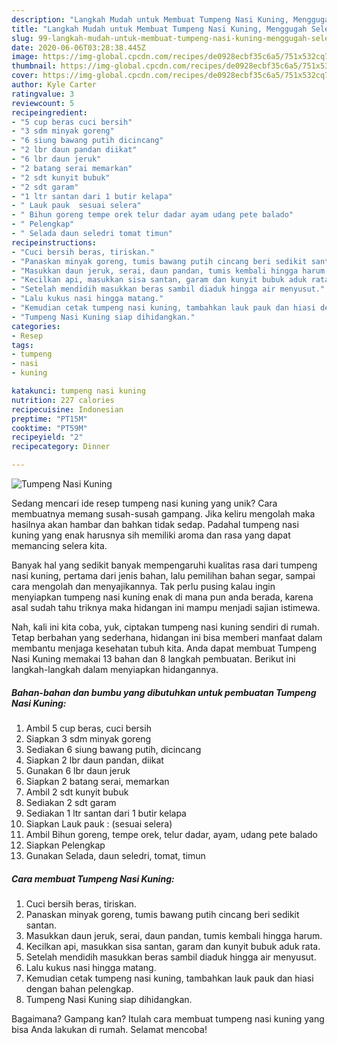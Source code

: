 ```yaml
---
description: "Langkah Mudah untuk Membuat Tumpeng Nasi Kuning, Menggugah Selera"
title: "Langkah Mudah untuk Membuat Tumpeng Nasi Kuning, Menggugah Selera"
slug: 99-langkah-mudah-untuk-membuat-tumpeng-nasi-kuning-menggugah-selera
date: 2020-06-06T03:28:38.445Z
image: https://img-global.cpcdn.com/recipes/de0928ecbf35c6a5/751x532cq70/tumpeng-nasi-kuning-foto-resep-utama.jpg
thumbnail: https://img-global.cpcdn.com/recipes/de0928ecbf35c6a5/751x532cq70/tumpeng-nasi-kuning-foto-resep-utama.jpg
cover: https://img-global.cpcdn.com/recipes/de0928ecbf35c6a5/751x532cq70/tumpeng-nasi-kuning-foto-resep-utama.jpg
author: Kyle Carter
ratingvalue: 3
reviewcount: 5
recipeingredient:
- "5 cup beras cuci bersih"
- "3 sdm minyak goreng"
- "6 siung bawang putih dicincang"
- "2 lbr daun pandan diikat"
- "6 lbr daun jeruk"
- "2 batang serai memarkan"
- "2 sdt kunyit bubuk"
- "2 sdt garam"
- "1 ltr santan dari 1 butir kelapa"
- " Lauk pauk  sesuai selera"
- " Bihun goreng tempe orek telur dadar ayam udang pete balado"
- " Pelengkap"
- " Selada daun seledri tomat timun"
recipeinstructions:
- "Cuci bersih beras, tiriskan."
- "Panaskan minyak goreng, tumis bawang putih cincang beri sedikit santan."
- "Masukkan daun jeruk, serai, daun pandan, tumis kembali hingga harum."
- "Kecilkan api, masukkan sisa santan, garam dan kunyit bubuk aduk rata."
- "Setelah mendidih masukkan beras sambil diaduk hingga air menyusut."
- "Lalu kukus nasi hingga matang."
- "Kemudian cetak tumpeng nasi kuning, tambahkan lauk pauk dan hiasi dengan bahan pelengkap."
- "Tumpeng Nasi Kuning siap dihidangkan."
categories:
- Resep
tags:
- tumpeng
- nasi
- kuning

katakunci: tumpeng nasi kuning 
nutrition: 227 calories
recipecuisine: Indonesian
preptime: "PT15M"
cooktime: "PT59M"
recipeyield: "2"
recipecategory: Dinner

---
```



![Tumpeng Nasi Kuning](https://img-global.cpcdn.com/recipes/de0928ecbf35c6a5/751x532cq70/tumpeng-nasi-kuning-foto-resep-utama.jpg)

Sedang mencari ide resep tumpeng nasi kuning yang unik? Cara membuatnya memang susah-susah gampang. Jika keliru mengolah maka hasilnya akan hambar dan bahkan tidak sedap. Padahal tumpeng nasi kuning yang enak harusnya sih memiliki aroma dan rasa yang dapat memancing selera kita.

Banyak hal yang sedikit banyak mempengaruhi kualitas rasa dari tumpeng nasi kuning, pertama dari jenis bahan, lalu pemilihan bahan segar, sampai cara mengolah dan menyajikannya. Tak perlu pusing kalau ingin menyiapkan tumpeng nasi kuning enak di mana pun anda berada, karena asal sudah tahu triknya maka hidangan ini mampu menjadi sajian istimewa.




Nah, kali ini kita coba, yuk, ciptakan tumpeng nasi kuning sendiri di rumah. Tetap berbahan yang sederhana, hidangan ini bisa memberi manfaat dalam membantu menjaga kesehatan tubuh kita. Anda dapat membuat Tumpeng Nasi Kuning memakai 13 bahan dan 8 langkah pembuatan. Berikut ini langkah-langkah dalam menyiapkan hidangannya.

<!--inarticleads1-->

##### Bahan-bahan dan bumbu yang dibutuhkan untuk pembuatan Tumpeng Nasi Kuning:

1. Ambil 5 cup beras, cuci bersih
1. Siapkan 3 sdm minyak goreng
1. Sediakan 6 siung bawang putih, dicincang
1. Siapkan 2 lbr daun pandan, diikat
1. Gunakan 6 lbr daun jeruk
1. Siapkan 2 batang serai, memarkan
1. Ambil 2 sdt kunyit bubuk
1. Sediakan 2 sdt garam
1. Sediakan 1 ltr santan dari 1 butir kelapa
1. Siapkan  Lauk pauk : (sesuai selera)
1. Ambil  Bihun goreng, tempe orek, telur dadar, ayam, udang pete balado
1. Siapkan  Pelengkap
1. Gunakan  Selada, daun seledri, tomat, timun




<!--inarticleads2-->

##### Cara membuat Tumpeng Nasi Kuning:

1. Cuci bersih beras, tiriskan.
1. Panaskan minyak goreng, tumis bawang putih cincang beri sedikit santan.
1. Masukkan daun jeruk, serai, daun pandan, tumis kembali hingga harum.
1. Kecilkan api, masukkan sisa santan, garam dan kunyit bubuk aduk rata.
1. Setelah mendidih masukkan beras sambil diaduk hingga air menyusut.
1. Lalu kukus nasi hingga matang.
1. Kemudian cetak tumpeng nasi kuning, tambahkan lauk pauk dan hiasi dengan bahan pelengkap.
1. Tumpeng Nasi Kuning siap dihidangkan.




Bagaimana? Gampang kan? Itulah cara membuat tumpeng nasi kuning yang bisa Anda lakukan di rumah. Selamat mencoba!
